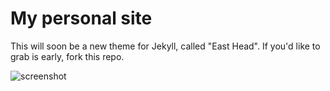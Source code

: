 #  My personal site
This will soon be a new theme for Jekyll, called "East Head". If you'd like to grab is early, fork this repo. 

![screenshot](/images/cahoon_resources/mac.png)
